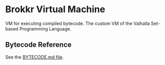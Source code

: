 # Brokkr Virtual Machine
VM for executing compiled bytecode.
The custom VM of the Valhalla Set-based Programming Language.

## Bytecode Reference
See the [BYTECODE.md file](BYTECODE.md).
